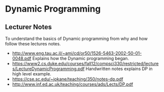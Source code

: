 # Dynamic Programming

## Lecturer Notes
To understand the basics of Dynamic programming from why and how follow these lectures notes.
+ http://www.eng.tau.ac.il/~ami/cd/or50/1526-5463-2002-50-01-0048.pdf Explains how the Dynamic programming began.
+ https://www2.cs.duke.edu/courses/fall12/compsci330/restricted/lectures/LectureDynamicProgramming.pdf Handwritten notes explains DP in high level example.
+ https://cse.sc.edu/~jokane/teaching/350/notes-dp.pdf
+ http://www.inf.ed.ac.uk/teaching/courses/ads/Lects/DP.pdf
## 
